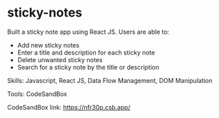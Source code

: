 # sticky-notes
Built a sticky note app using React JS. 
Users are able to:
- Add new sticky notes
- Enter a title and description for each sticky note
- Delete unwanted sticky notes
- Search for a sticky note by the title or description

Skills: Javascript, React JS, Data Flow Management, DOM Manipulation

Tools: CodeSandBox

CodeSandBox link: https://nfr30p.csb.app/
